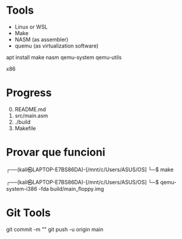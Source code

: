 #


# Tools
- Linux or WSL
- Make
- NASM (as assembler)
- quemu (as virtualization software)

apt install make nasm qemu-system qemu-utils


x86

# Progress
0. README.md
1. src/main.asm
2. ./build
3. Makefile

# Provar que funcioni

┌──(kali㉿LAPTOP-E7BS86DA)-[/mnt/c/Users/ASUS/OS]
└─$ make

┌──(kali㉿LAPTOP-E7BS86DA)-[/mnt/c/Users/ASUS/OS]
└─$ qemu-system-i386 -fda build/main_floppy.img

# Git Tools

git commit -m ""
git push -u origin main
